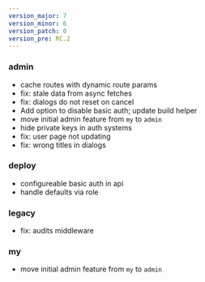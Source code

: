 ```yaml
---
version_major: 7
version_minor: 6
version_patch: 0
version_pre: RC.2
---
```


### admin

- cache routes with dynamic route params
- fix: stale data from async fetches
- fix: dialogs do not reset on cancel
- Add option to disable basic auth; update build helper
- move initial admin feature from `my` to `admin`
- hide private keys in auth systems
- fix: user page not updating
- fix: wrong titles in dialogs

### deploy

- configureable basic auth in api
- handle defaults via role

### legacy

- fix: audits middleware

### my

- move initial admin feature from `my` to `admin`
